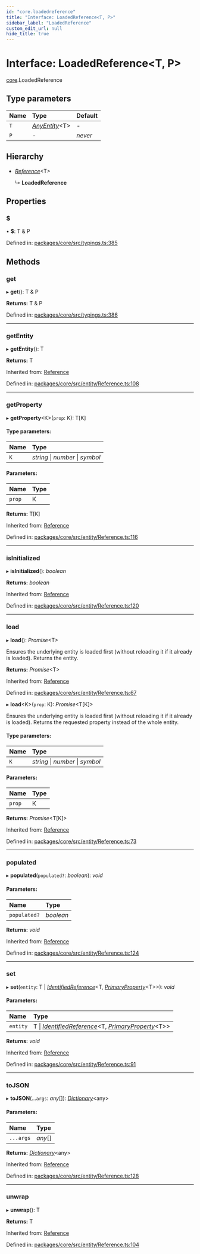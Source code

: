 ```yaml
---
id: "core.loadedreference"
title: "Interface: LoadedReference<T, P>"
sidebar_label: "LoadedReference"
custom_edit_url: null
hide_title: true
---
```


# Interface: LoadedReference<T, P\>

[core](../modules/core.md).LoadedReference

## Type parameters

Name | Type | Default |
:------ | :------ | :------ |
`T` | [*AnyEntity*](../modules/core.md#anyentity)<T\> | - |
`P` | - | *never* |

## Hierarchy

* [*Reference*](../classes/core.reference.md)<T\>

  ↳ **LoadedReference**

## Properties

### $

• **$**: T & P

Defined in: [packages/core/src/typings.ts:385](https://github.com/mikro-orm/mikro-orm/blob/bcf1a0899b/packages/core/src/typings.ts#L385)

## Methods

### get

▸ **get**(): T & P

**Returns:** T & P

Defined in: [packages/core/src/typings.ts:386](https://github.com/mikro-orm/mikro-orm/blob/bcf1a0899b/packages/core/src/typings.ts#L386)

___

### getEntity

▸ **getEntity**(): T

**Returns:** T

Inherited from: [Reference](../classes/core.reference.md)

Defined in: [packages/core/src/entity/Reference.ts:108](https://github.com/mikro-orm/mikro-orm/blob/bcf1a0899b/packages/core/src/entity/Reference.ts#L108)

___

### getProperty

▸ **getProperty**<K\>(`prop`: K): T[K]

#### Type parameters:

Name | Type |
:------ | :------ |
`K` | *string* \| *number* \| *symbol* |

#### Parameters:

Name | Type |
:------ | :------ |
`prop` | K |

**Returns:** T[K]

Inherited from: [Reference](../classes/core.reference.md)

Defined in: [packages/core/src/entity/Reference.ts:116](https://github.com/mikro-orm/mikro-orm/blob/bcf1a0899b/packages/core/src/entity/Reference.ts#L116)

___

### isInitialized

▸ **isInitialized**(): *boolean*

**Returns:** *boolean*

Inherited from: [Reference](../classes/core.reference.md)

Defined in: [packages/core/src/entity/Reference.ts:120](https://github.com/mikro-orm/mikro-orm/blob/bcf1a0899b/packages/core/src/entity/Reference.ts#L120)

___

### load

▸ **load**(): *Promise*<T\>

Ensures the underlying entity is loaded first (without reloading it if it already is loaded).
Returns the entity.

**Returns:** *Promise*<T\>

Inherited from: [Reference](../classes/core.reference.md)

Defined in: [packages/core/src/entity/Reference.ts:67](https://github.com/mikro-orm/mikro-orm/blob/bcf1a0899b/packages/core/src/entity/Reference.ts#L67)

▸ **load**<K\>(`prop`: K): *Promise*<T[K]\>

Ensures the underlying entity is loaded first (without reloading it if it already is loaded).
Returns the requested property instead of the whole entity.

#### Type parameters:

Name | Type |
:------ | :------ |
`K` | *string* \| *number* \| *symbol* |

#### Parameters:

Name | Type |
:------ | :------ |
`prop` | K |

**Returns:** *Promise*<T[K]\>

Inherited from: [Reference](../classes/core.reference.md)

Defined in: [packages/core/src/entity/Reference.ts:73](https://github.com/mikro-orm/mikro-orm/blob/bcf1a0899b/packages/core/src/entity/Reference.ts#L73)

___

### populated

▸ **populated**(`populated?`: *boolean*): *void*

#### Parameters:

Name | Type |
:------ | :------ |
`populated?` | *boolean* |

**Returns:** *void*

Inherited from: [Reference](../classes/core.reference.md)

Defined in: [packages/core/src/entity/Reference.ts:124](https://github.com/mikro-orm/mikro-orm/blob/bcf1a0899b/packages/core/src/entity/Reference.ts#L124)

___

### set

▸ **set**(`entity`: T \| [*IdentifiedReference*](../modules/core.md#identifiedreference)<T, [*PrimaryProperty*](../modules/core.md#primaryproperty)<T\>\>): *void*

#### Parameters:

Name | Type |
:------ | :------ |
`entity` | T \| [*IdentifiedReference*](../modules/core.md#identifiedreference)<T, [*PrimaryProperty*](../modules/core.md#primaryproperty)<T\>\> |

**Returns:** *void*

Inherited from: [Reference](../classes/core.reference.md)

Defined in: [packages/core/src/entity/Reference.ts:91](https://github.com/mikro-orm/mikro-orm/blob/bcf1a0899b/packages/core/src/entity/Reference.ts#L91)

___

### toJSON

▸ **toJSON**(...`args`: *any*[]): [*Dictionary*](../modules/core.md#dictionary)<any\>

#### Parameters:

Name | Type |
:------ | :------ |
`...args` | *any*[] |

**Returns:** [*Dictionary*](../modules/core.md#dictionary)<any\>

Inherited from: [Reference](../classes/core.reference.md)

Defined in: [packages/core/src/entity/Reference.ts:128](https://github.com/mikro-orm/mikro-orm/blob/bcf1a0899b/packages/core/src/entity/Reference.ts#L128)

___

### unwrap

▸ **unwrap**(): T

**Returns:** T

Inherited from: [Reference](../classes/core.reference.md)

Defined in: [packages/core/src/entity/Reference.ts:104](https://github.com/mikro-orm/mikro-orm/blob/bcf1a0899b/packages/core/src/entity/Reference.ts#L104)
